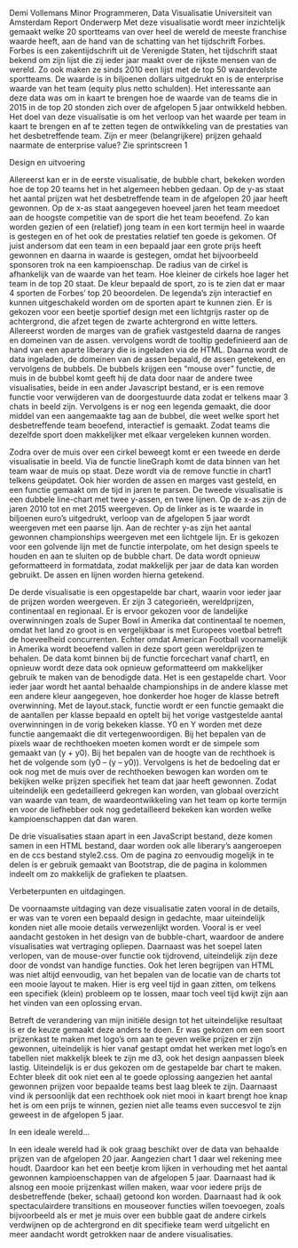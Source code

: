 Demi Vollemans
Minor Programmeren, Data Visualisatie
Universiteit van Amsterdam
Report
Onderwerp
Met deze visualisatie wordt meer inzichtelijk gemaakt welke 20 sportteams van over heel de wereld de meeste franchise waarde heeft, aan de hand van de schatting van het tijdschrift Forbes.  Forbes is een zakentijdschrift uit de Verenigde Staten, het tijdschrift staat bekend om zijn lijst die zij ieder jaar maakt  over de rijkste mensen van de wereld.  Zo ook maken ze sinds 2010 een lijst met de top 50 waardevolste sportteams.  De waarde is in biljoenen dollars uitgedrukt en is de enterprise waarde van het team (equity plus netto schulden). Het interessante aan deze data was om in kaart te brengen hoe de waarde van de teams die in 2015 in de top 20 stonden zich over de afgelopen 5 jaar ontwikkeld hebben. Het doel van deze visualisatie is om het verloop van het waarde per team in kaart te brengen en af te zetten tegen de ontwikkeling van de prestaties van het desbetreffende team. Zijn er meer (belangrijkere) prijzen gehaald naarmate de enterprise value?
Zie sprintscreen 1

Design en uitvoering

Allereerst kan er in de eerste visualisatie, de bubble chart,  bekeken worden hoe de top 20 teams het in het algemeen hebben gedaan. Op de y-as staat het aantal prijzen wat het desbetreffende team in de afgelopen 20 jaar heeft gewonnen. Op de x-as staat aangegeven hoeveel jaren het team meedoet aan de hoogste competitie van de sport die het team beoefend. Zo kan worden gezien of een (relatief) jong team in een kort termijn heel in waarde is gestegen en of het ook de prestaties relatief ten goede is gekomen.  Of juist andersom dat een team in een bepaald jaar een grote prijs heeft gewonnen en daarna in waarde is gestegen, omdat het bijvoorbeeld sponsoren trok na een kampioenschap.
De radius van de cirkel is afhankelijk van de waarde van het team.  Hoe kleiner de cirkels hoe lager het team in de top 20 staat. De kleur bepaald de sport, zo is te zien dat er maar 4 sporten de Forbes’ top 20 beoordelen. De legenda’s zijn interactief en kunnen uitgeschakeld worden om de sporten apart te kunnen zien. Er is gekozen voor een beetje sportief design met een lichtgrijs raster op de achtergrond, die afzet tegen de zwarte achtergrond en witte letters.
Allereerst worden de  marges van de grafiek vastgesteld daarna de ranges en domeinen van de assen. vervolgens wordt de tooltip gedefinieerd aan de hand van een aparte liberary die is ingeladen via de HTML. Daarna wordt de data ingeladen, de domeinen van de assen bepaald, de assen getekend, en vervolgens de bubbels. De bubbels krijgen een “mouse over”  functie,  de muis in de bubbel komt geeft hij de data door naar de andere twee visualisaties, beide in een ander Javascript bestand, er is een remove functie voor verwijderen van de doorgestuurde data zodat er telkens maar 3 chats in beeld zijn.  Vervolgens is er nog een legenda gemaakt, die door middel van een aangemaakte tag aan de bubbel, die weet welke sport het desbetreffende team beoefend, interactief is gemaakt. Zodat teams die dezelfde sport doen makkelijker met elkaar vergeleken kunnen worden.

Zodra over de muis over een cirkel beweegt komt er een tweede en derde visualisatie in beeld. Via de functie lineGraph komt de data binnen van het team waar de muis op staat. Deze wordt via de remove functie in chart1 telkens geüpdatet.  Ook hier worden de assen en marges vast gesteld, en een functie gemaakt om de tijd in jaren te parsen.  De tweede visualisatie is een dubbele line-chart met twee y-assen, en twee lijnen.  Op de x-as zijn de jaren 2010 tot en met 2015 weergeven. Op de linker as is te waarde in biljoenen euro’s uitgedrukt,  verloop van de afgelopen 5 jaar wordt weergeven met een paarse lijn. Aan de rechter y-as zijn het aantal gewonnen championships weergeven met een lichtgele lijn.  Er is gekozen voor een golvende lijn met de functie interpolate,  om het design speels te houden en aan te sluiten op de bubble chart. De data wordt opnieuw geformatteerd  in formatdata, zodat makkelijk per jaar de data kan worden gebruikt. De assen en lijnen worden hierna getekend.

De  derde visualisatie is een opgestapelde bar chart, waarin voor ieder jaar de prijzen worden weergeven. Er zijn 3 categorieën, wereldprijzen, continentaal en regionaal.  Er is ervoor gekozen voor de landelijke overwinningen zoals de Super Bowl in Amerika dat continentaal te noemen, omdat het land zo groot is en vergelijkbaar is met Europees voetbal betreft de hoeveelheid concurrenten. Echter omdat American Football voornamelijk in Amerika wordt beoefend vallen in deze sport geen wereldprijzen te behalen. De data komt binnen  bij de functie forcechart vanaf chart1, en opnieuw wordt deze data ook opnieuw geformatteerd om makkelijker gebruik te maken van de benodigde data. Het is een gestapelde chart. Voor ieder jaar wordt het aantal behaalde championships in de andere klasse met een andere kleur aangegeven, hoe donkerder hoe hoger de klasse betreft overwinning. Met de layout.stack, functie wordt er een functie gemaakt die de aantallen per klasse bepaald en optelt bij het vorige vastgestelde aantal overwinningen in de vorig bekeken klasse. Y0 en Y worden met deze functie aangemaakt die dit vertegenwoordigen. Bij het bepalen van de pixels waar de rechthoeken moeten komen wordt er de simpele som gemaakt van (y + y0). Bij het bepalen van de hoogte van de rechthoek is het de volgende som (y0 – (y – y0)). Vervolgens  is het de bedoeling dat er ook nog met de muis over de rechthoeken bewogen kan worden om te bekijken welke prijzen specifiek het team dat jaar heeft gewonnen. Zodat uiteindelijk een gedetailleerd gekregen kan worden, van globaal overzicht van waarde van team, de waardeontwikkeling van het team op korte termijn en voor de liefhebber ook nog gedetailleerd bekeken kan worden welke kampioenschappen dat dan waren.

De drie visualisaties staan apart in een JavaScript bestand, deze komen samen in een HTML bestand, daar worden ook alle liberary’s aangeroepen en de ccs bestand style2.css. Om de pagina zo eenvoudig mogelijk in te delen is er gebruik gemaakt van Bootstrap, die de pagina in kolommen indeelt om zo makkelijk de grafieken te plaatsen.

Verbeterpunten en uitdagingen.

De voornaamste uitdaging van deze visualisatie zaten vooral in de details, er was van te voren een bepaald design in gedachte, maar uiteindelijk konden niet alle mooie details verwezenlijkt worden. Vooral is er veel aandacht gestoken in het design van de bubble-chart, waardoor de andere visualisaties wat vertraging opliepen. Daarnaast was het soepel laten verlopen, van de mouse-over functie ook tijdrovend, uiteindelijk zijn deze door de vondst van handige functies. Ook het leren begrijpen van HTML was niet altijd eenvoudig, van het bepalen van de locatie van de charts tot een mooie layout te maken. Hier is erg veel tijd in gaan zitten, om telkens een specifiek (klein) probleem op te lossen, maar toch veel tijd kwijt zijn aan het vinden van een oplossing ervan.

 Betreft de verandering van mijn initiële design tot het uiteindelijke resultaat is er de keuze gemaakt deze anders te doen.  Er was gekozen om een soort prijzenkast te maken met logo’s om aan te geven welke prijzen er zijn gewonnen, uiteindelijk is hier vanaf gestapt omdat het werken met logo’s en tabellen niet makkelijk bleek te zijn me d3, ook het design aanpassen bleek lastig.  Uiteindelijk is er dus gekozen om de gestapelde bar chart te maken. Echter bleek dit ook niet een al te goede oplossing aangezien het aantal gewonnen prijzen voor bepaalde teams best laag bleek te zijn.  Daarnaast vind ik persoonlijk dat een rechthoek ook niet mooi in kaart brengt hoe knap het is om een prijs te winnen, gezien niet alle teams even succesvol te zijn geweest in de afgelopen 5 jaar.

In een ideale wereld…

In een ideale wereld had ik ook graag beschikt over de data van  behaalde prijzen van de afgelopen 20 jaar. Aangezien chart 1 daar wel rekening mee houdt. Daardoor kan het een beetje krom lijken in verhouding met het aantal gewonnen kampioenschappen van de afgelopen 5 jaar. Daarnaast had ik alsnog een mooie prijzenkast willen maken, waar voor iedere prijs de desbetreffende (beker, schaal) getoond kon worden.  Daarnaast had ik ook spectaculairdere transitions en mouseover functies  willen toevoegen, zoals bijvoorbeeld als er met je muis over een bubble  gaat de andere cirkels verdwijnen op de achtergrond en dit specifieke team werd uitgelicht en meer aandacht wordt getrokken naar de andere visualisaties.

